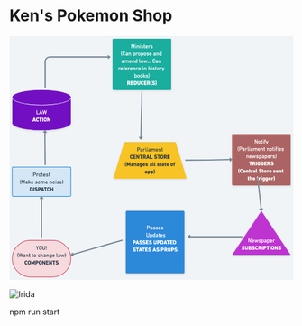 # Ken's Pokemon Shop

![REDUX Diagram ](./REDUX.png)

![Irida](https://www.titancards.co.uk/image/cache/catalog/products/Pokemon_Card_Singles/Astral_Radiance/186-189-Irida-1100x1100h.jpg)

npm run start
